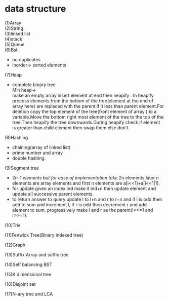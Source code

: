 # data structure
(1)Array\
(2)String\
(3)linked list\
(4)stack\
(5)Queue\
(6)Bst
- no duplicates
- inorder-> sorted elements

(7)Heap
- complete binary tree\
Min heap->\
make an empty array insert element at end then heapify . In heapify process elements from the bottom of the tree(element at the end of array here) are replaced with the parent if it less than parent element.For deletion copy  the top element of the tree(front element of array ) to a variable.Move the bottom right most element of the tree to the top of the tree.Then heapify the tree downwards.During heapify check if element is greater than child element then swap them else don't.

(8)Hashing
  - chaining(array of linked list)
  - prime number and array
  - double hashing.
  
(9)Segment tree
  - 2*n-1 elements but for ease of implementation take 2*n elements.later n elements are array elements and first n elements are a[i<<1]+a[i<<1|1].
  - for update given an index ind make it ind+n then update element and update all successive parent elements.
  - to return answer to query update l to l+n and r to r+n and if l is odd then add to sum and increment l, if r is odd then decrement r and add element to sum. progressively make l and r as the parent(l>>=1 and r>>=1).

(10)Trie

(11)Fenwick Tree(Binary indexed tree)

(12)Graph

(13)Suffix Array and suffix tree

(14)Self balancing BST

(15)K dimensional tree

(16)Disjoint set

(17)N-ary tree and LCA


